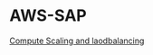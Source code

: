 # AWS-SAP




[Compute Scaling and laodbalancing](/4.0%20Compute,%20Scaling%20and%20Load%20Balancing)